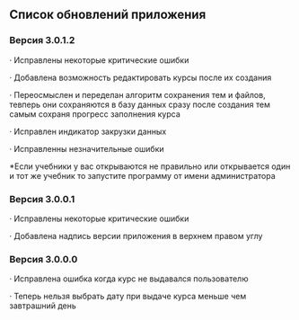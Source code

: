 ## Список обновлений приложения

### Версия 3.0.1.2

· Исправлены некоторые критические ошибки 

· Добавлена возможность редактировать курсы после их создания

· Переосмыслен и переделан алгоритм сохранения тем и файлов, тевперь они сохраняются в базу данных сразу после создания тем самым сохраня прогресс заполнения курса

· Исправлен индикатор закрузки данных

· Исправленны незначительные ошибки

*Если учебники у вас открываются не правильно или открывается один и тот же учебник то запустите программу от имени администратора

### Версия 3.0.0.1

· Исправлены некоторые критические ошибки 

· Добавлена надпись версии приложения в верхнем правом углу


### Версия 3.0.0.0

· Исправлена ошибка когда курс не выдавался пользователю

· Теперь нельзя выбрать дату при выдаче курса меньше чем завтрашний день





